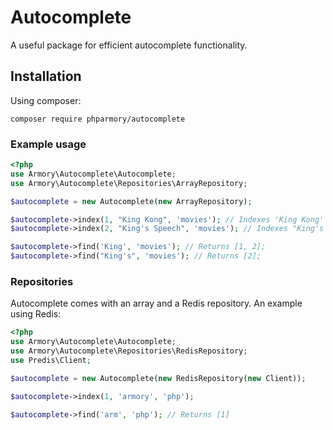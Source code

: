 # Autocomplete

A useful package for efficient autocomplete functionality.

## Installation

Using composer:

`composer require phparmory/autocomplete`

### Example usage

```php
<?php
use Armory\Autocomplete\Autocomplete;
use Armory\Autocomplete\Repositories\ArrayRepository;

$autocomplete = new Autocomplete(new ArrayRepository);

$autocomplete->index(1, "King Kong", 'movies'); // Indexes 'King Kong' against ID 1 in the 'movies' namespace
$autocomplete->index(2, "King's Speech", 'movies'); // Indexes "King's speech" against ID 2 in the 'movies' namespace

$autocomplete->find('King', 'movies'); // Returns [1, 2];
$autocomplete->find("King's", 'movies'); // Returns [2];
```

### Repositories

Autocomplete comes with an array and a Redis repository. An example using Redis:

```php
<?php
use Armory\Autocomplete\Autocomplete;
use Armory\Autocomplete\Repositories\RedisRepository;
use Predis\Client;

$autocomplete = new Autocomplete(new RedisRepository(new Client));

$autocomplete->index(1, 'armory', 'php');

$autocomplete->find('arm', 'php'); // Returns [1]
```
